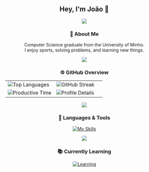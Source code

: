 <div align="center">

## Hey, I'm João 👋

<img src="https://capsule-render.vercel.app/api?type=cylinder&color=0:74b5fa,50:4493f8,100:beaafc&height=5&section=divider&animation=blinking"/>

### 🧠 About Me
Computer Science graduate from the University of Minho.  
I enjoy sports, solving problems, and learning new things.

<img src="https://capsule-render.vercel.app/api?type=cylinder&color=0:74b5fa,50:4493f8,100:beaafc&height=5&section=divider&animation=blinking"/>

### ⚙️ GitHub Overview

<table>
<tr>
<td width="50%">
<img src="https://github-readme-stats.vercel.app/api/top-langs/?username=joaomirraa&layout=donut-vertical&theme=tokyonight&hide_border=true&langs_count=10" alt="Top Languages"/>
</td>
<td width="50%">
<img src="https://streak-stats.demolab.com?user=joaomirraa&theme=tokyonight&hide_border=true&date_format=j%20M%5B%20Y%5D" alt="GitHub Streak"/>
</td>
</tr>
<tr>
<td width="50%">
<img src="https://github-profile-summary-cards.vercel.app/api/cards/productive-time?username=joaomirraa&theme=tokyonight&utcOffset=0" alt="Productive Time"/>
</td>
<td width="50%">
<img src="https://github-profile-summary-cards.vercel.app/api/cards/profile-details?username=joaomirraa&theme=tokyonight" alt="Profile Details"/>
</td>
</tr>
</table>

<img src="https://capsule-render.vercel.app/api?type=cylinder&color=0:74b5fa,50:4493f8,100:beaafc&height=5&section=divider&animation=blinking"/>

### 🧰 Languages & Tools

[![My Skills](https://skillicons.dev/icons?i=rust,java,c,cpp,python,html,matlab,r,powershell,git,github,clion,pycharm,idea,visualstudio,vscode,cmake,react&perline=14)](https://skillicons.dev)

<img src="https://capsule-render.vercel.app/api?type=cylinder&color=0:74b5fa,50:4493f8,100:beaafc&height=5&section=divider&animation=blinking"/>

### 📚 Currently Learning

[![Learning](https://skillicons.dev/icons?i=python,mysql,java,c&perline=10)](https://skillicons.dev)

</div>
